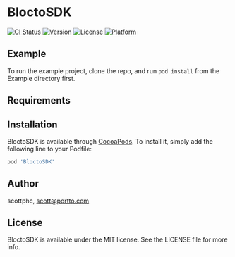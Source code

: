 # BloctoSDK

[![CI Status](https://img.shields.io/travis/scottphc/BloctoSDK.svg?style=flat)](https://travis-ci.org/scottphc/BloctoSDK)
[![Version](https://img.shields.io/cocoapods/v/BloctoSDK.svg?style=flat)](https://cocoapods.org/pods/BloctoSDK)
[![License](https://img.shields.io/cocoapods/l/BloctoSDK.svg?style=flat)](https://cocoapods.org/pods/BloctoSDK)
[![Platform](https://img.shields.io/cocoapods/p/BloctoSDK.svg?style=flat)](https://cocoapods.org/pods/BloctoSDK)

## Example

To run the example project, clone the repo, and run `pod install` from the Example directory first.

## Requirements

## Installation

BloctoSDK is available through [CocoaPods](https://cocoapods.org). To install
it, simply add the following line to your Podfile:

```ruby
pod 'BloctoSDK'
```

## Author

scottphc, scott@portto.com

## License

BloctoSDK is available under the MIT license. See the LICENSE file for more info.
